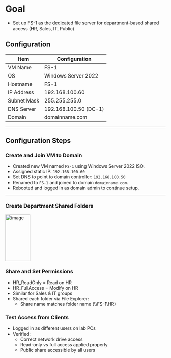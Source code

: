 # Goal
- Set up FS-1 as the dedicated file server for department-based shared access (HR, Sales, IT, Public)

## Configuration

| Item               | Configuration                  |
|--------------------|--------------------------------|
| VM Name            | FS-1                           |
| OS                 | Windows Server 2022            |
| Hostname           | FS-1                           |
| IP Address         | 192.168.100.60                 |
| Subnet Mask        | 255.255.255.0                  |
| DNS Server         | 192.168.100.50 (DC-1)          |
| Domain             | domainname.com                 |

---

## Configuration Steps

### Create and Join VM to Domain
- Created new VM named `FS-1` using Windows Server 2022 ISO.
- Assigned static IP: `192.168.100.60`
- Set DNS to point to domain controller: `192.168.100.50`
- Renamed to `FS-1` and joined to domain `domainname.com`.
- Rebooted and logged in as domain admin to continue setup.

---

### Create Department Shared Folders

<img width="78" height="146" alt="image" src="https://github.com/user-attachments/assets/87fc6485-7481-4e40-bc87-5762b7b3221b" />


### Share and Set Permissions
- HR_ReadOnly = Read on HR
- HR_FullAccess = Modify on HR
- Similar for Sales & IT groups
- Shared each folder via File Explorer:
    - Share name matches folder name (\\\FS-1\HR)

### Test Access from Clients
- Logged in as different users  on lab PCs
- Verified:
  - Correct network drive access
  - Read-only vs full access applied properly
  - Public share accessible by all users









